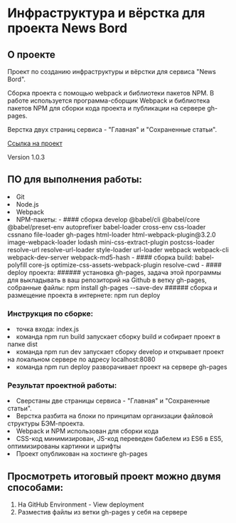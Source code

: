 # Инфраструктура и вёрстка для проекта News Bord

## О проекте

Проект по созданию инфраструктуры и вёрстки для сервиса "News Bord".

Сборка проекта с помощью webpack и библиотеки пакетов NPM.
В работе используется программа-сборщик Webpack и библиотека пакетов NPM для сборки кода проекта и публикации на сервере gh-pages.

Верстка двух страниц сервиса - "Главная" и "Сохраненные статьи".

[Ссылка на проект](https://github.com/batolser/news-bord-frontend.git)

Version 1.0.3

##  ПО для выполнения работы:
<li>
Git
<li>
Node.js
<li>
Webpack
<li>
NPM-пакеты:
- #### сборка develop
@babel/cli @babel/core @babel/preset-env autoprefixer babel-loader cross-env css-loader cssnano file-loader gh-pages html-loader html-webpack-plugin@3.2.0 image-webpack-loader lodash mini-css-extract-plugin postcss-loader resolve-url resolve-url-loader style-loader url-loader webpack webpack-cli webpack-dev-server webpack-md5-hash
- #### сборка build:
babel-polyfill core-js optimize-css-assets-webpack-plugin resolve-cwd
- #### deploy проекта:
###### установка gh-pages, задача этой программы для выкладывать в ваш репозиторий на Github в ветку gh-pages, собранные файлы:
npm install gh-pages --save-dev
###### сборка и размещение проекта в интернете:
npm run deploy

### Инструкция по сборке:
<li>
точка входа: index.js
<li>
команда npm run build запускает сборку build и собирает проект в папке dist
<li>
команда npm run dev запускает сборку develop и открывает проект на локальном сервере по адресу localhost:8080
<li>
команда npm run deploy разворачивает проект на сервере gh-pages

### Результат проектной работы:
<li>
Сверстаны две страницы сервиса - "Главная" и "Сохраненные статьи".
<li>
Верстка разбита на блоки по принципам организации файловой структуры БЭМ-проекта.
<li>
Webpack и NPM использован для сборки кода
<li>
CSS-код минимизирован, JS-код переведен бабелем из ES6 в ES5, оптимизированы картинки и шрифты
<li>
Проект опубликован на хостинге gh-pages

## Просмотреть итоговый проект можно двумя способами:

1. На GitHub Environment - View deployment
2. Разместив файлы из ветки gh-pages у себя на сервере
